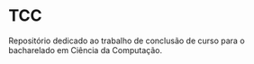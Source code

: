 # TCC
Repositório dedicado ao trabalho de conclusão de curso para o bacharelado em Ciência da Computação.
